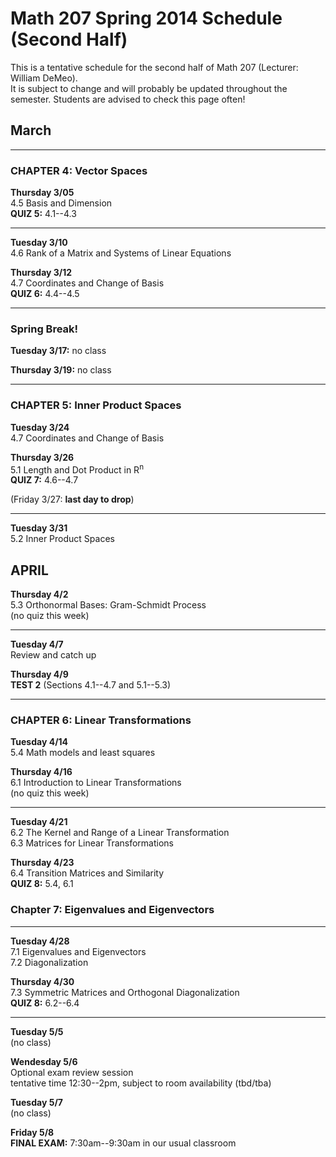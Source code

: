 # Math 207 Spring 2014 Schedule (Second Half)

This is a tentative schedule for the second half of Math 207
(Lecturer: William DeMeo).  
It is subject to change and will probably be updated throughout the semester. 
Students are advised to check this page often!


## March


---------------------------------------------------------  

### CHAPTER 4: Vector Spaces

**Thursday 3/05**  
4.5 Basis and Dimension  
**QUIZ 5:** 4.1--4.3
 
---------------------------------------------------------  

**Tuesday 3/10**  
4.6 Rank of a Matrix and Systems of Linear Equations  

**Thursday 3/12**  
4.7 Coordinates and Change of Basis  
**QUIZ 6:** 4.4--4.5  

---------------------------------------------------------  

### Spring Break!

**Tuesday 3/17:** no class  

**Thursday 3/19:** no class  

---------------------------------------------------------  

### CHAPTER 5: Inner Product Spaces

**Tuesday 3/24**  
4.7 Coordinates and Change of Basis  

**Thursday 3/26**  
5.1 Length and Dot Product in R<sup>n</sup>  
**QUIZ 7:** 4.6--4.7

(Friday 3/27: **last day to drop**)  

---------------------------------------------------------  

**Tuesday 3/31**  
5.2 Inner Product Spaces  

## APRIL


**Thursday 4/2**  
5.3 Orthonormal Bases: Gram-Schmidt Process  
(no quiz this week)

---------------------------------------------------------  

**Tuesday 4/7**  
Review and catch up

**Thursday 4/9**  
**TEST 2** (Sections 4.1--4.7 and 5.1--5.3)

--------------------------------------------------------  

### CHAPTER 6: Linear Transformations

**Tuesday 4/14**  
5.4 Math models and least squares  

**Thursday 4/16**  
6.1 Introduction to Linear Transformations  
(no quiz this week)

---------------------------------------------------------  
**Tuesday 4/21**  
6.2 The Kernel and Range of a Linear Transformation   
6.3 Matrices for Linear Transformations  

**Thursday 4/23**  
6.4 Transition Matrices and Similarity  
**QUIZ 8:** 5.4, 6.1

### Chapter 7: Eigenvalues and Eigenvectors

---------------------------------------------------------  
**Tuesday 4/28**  
7.1 Eigenvalues and Eigenvectors  
7.2 Diagonalization  

**Thursday 4/30**  
7.3 Symmetric Matrices and Orthogonal Diagonalization  
**QUIZ 8:** 6.2--6.4

---------------------------------------------------------  
**Tuesday 5/5**  
(no class)  

**Wendesday 5/6**  
Optional exam review session  
tentative time 12:30--2pm, subject to room availability (tbd/tba)  

**Tuesday 5/7**  
(no class)  

**Friday 5/8**  
**FINAL EXAM:** 7:30am--9:30am in our usual classroom

<!-- 7.4 Applications of Eigenvalues and Eigenvectors  -->

                                                                  
